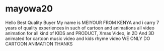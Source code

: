 # mayowa20
Hello Best Quality Buyer My name is MEIYOUR FROM KENYA and i carry 7 years of quality experiences in such of cartoon and animations all video animation for all kind of KIDS and PRODUCT, Xmas Video, in 2D And 3D animated for cartoon music video and kids rhyme video WE ONLY DO CARTOON ANIMATION THANKS
